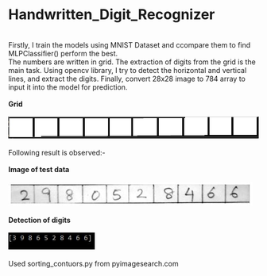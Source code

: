 # Handwritten_Digit_Recognizer
<br>Firstly, I train the models using MNIST Dataset and ccompare them to find MLPClassifier() perform the best.
<br>The numbers are written in grid. The extraction of digits from the grid is the main task. Using opencv library, I try to detect the horizontal and vertical lines, and extract the digits. Finally, convert 28x28 image to 784 array to input it into the model for prediction.
<br>
<br><b>Grid</b>
<br>
<br><img src = 'result/grid.jpg'>
<br>
<br> Following result is observed:-
<br>
<br><b> Image of test data
<br>
<br><img src = 'result/image.jpg'>
<br>
<br>Detection of digits </b>
<br>
<br><img src = 'result/image2.jpg'>
<br>
<br>Used sorting_contuors.py from pyimagesearch.com
